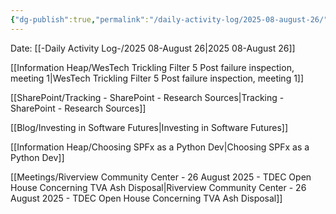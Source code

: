 ```yaml
---
{"dg-publish":true,"permalink":"/daily-activity-log/2025-08-august-26/","noteIcon":"","created":"2025-08-26T12:36:37.088-05:00"}
---
```


Date: [[-Daily Activity Log-/2025 08-August 26\|2025 08-August 26]]

[[Information Heap/WesTech Trickling Filter 5 Post failure inspection, meeting 1\|WesTech Trickling Filter 5 Post failure inspection, meeting 1]]

[[SharePoint/Tracking - SharePoint - Research Sources\|Tracking - SharePoint - Research Sources]]

[[Blog/Investing in Software Futures\|Investing in Software Futures]]

[[Information Heap/Choosing SPFx as a Python Dev\|Choosing SPFx as a Python Dev]]

[[Meetings/Riverview Community Center - 26 August 2025 - TDEC Open House Concerning TVA Ash Disposal\|Riverview Community Center - 26 August 2025 - TDEC Open House Concerning TVA Ash Disposal]]